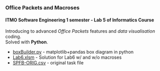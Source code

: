 ### Office Packets and Macroses

#### **ITMO Software Engineering 1 semester - Lab 5 of Informatics Course**

Introducing to advanced *Office Packets* features and *data visualisation*
coding.<br>Solved with **Python**.

 - [boxBuilder.py](./boxBuilder.py) - matplotlib+pandas box diagram in python
 - [Lab6.xlsm](./Lab6.xlsm) - Solution for Lab6 w/ and w/o macroses
 - [SPFB-ORIG.csv](./SPFB-ORIG.csv) - original task file